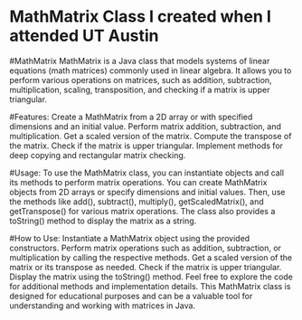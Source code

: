 # MathMatrix Class I created when I attended UT Austin
#MathMatrix
MathMatrix is a Java class that models systems of linear equations (math matrices) commonly used in linear algebra. It allows you to perform various operations on matrices, such as addition, subtraction, multiplication, scaling, transposition, and checking if a matrix is upper triangular.

#Features:
Create a MathMatrix from a 2D array or with specified dimensions and an initial value.
Perform matrix addition, subtraction, and multiplication.
Get a scaled version of the matrix.
Compute the transpose of the matrix.
Check if the matrix is upper triangular.
Implement methods for deep copying and rectangular matrix checking.

#Usage:
To use the MathMatrix class, you can instantiate objects and call its methods to perform matrix operations. You can create MathMatrix objects from 2D arrays or specify dimensions and initial values. Then, use the methods like add(), subtract(), multiply(), getScaledMatrix(), and getTranspose() for various matrix operations. The class also provides a toString() method to display the matrix as a string.

#How to Use:
Instantiate a MathMatrix object using the provided constructors.
Perform matrix operations such as addition, subtraction, or multiplication by calling the respective methods.
Get a scaled version of the matrix or its transpose as needed.
Check if the matrix is upper triangular.
Display the matrix using the toString() method.
Feel free to explore the code for additional methods and implementation details.
This MathMatrix class is designed for educational purposes and can be a valuable tool for understanding and working with matrices in Java.
